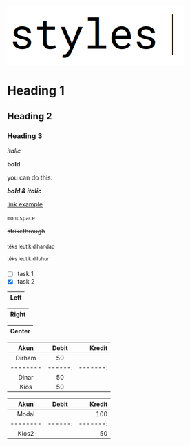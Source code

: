 ![styles](some_pic/styles.png)

# Heading 1

## Heading 2

### Heading 3

_italic_

**bold**

you can do this:

**_bold & italic_**

[link example](https://example.com/)

`monospace`

<!-- comment gaib -->

~~strikethrough~~

<sub>téks leutik dihandap</sub>

<sup>téks leutik diluhur</sup>


- [ ] task 1
- [x] task 2

| Left |
|------|

| Right |
|------:|

| Center |
|:------:|

| Akun   | Debit | Kredit |
|:------:|:-----:|-------:|
| Dirham | 50    |        |
|--------|------:|-------:|
| Dinar  | 50    |        |
| Kios   | 50    |        |

| Akun   | Debit | Kredit |
|:------:|:-----:|-------:|
| Modal  |       | 100    |
|--------|------:|-------:|
| Kios2  |       | 50     |

